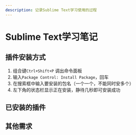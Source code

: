 ```yaml
---
description: 记录Sublime Text学习使用的过程
---
```


# Sublime Text学习笔记

## 插件安装方式

1. 组合键`Ctrl+Shift+P` 调出命令面板
2. 输入`Package Control: Install Package`，回车
3. 在搜索框中输入要安装的包名（一个一个，不能同时安多个）
4. 左下角的状态栏显示正在安装，静待几秒即可安装成功

## 已安装的插件







## 其他需求



